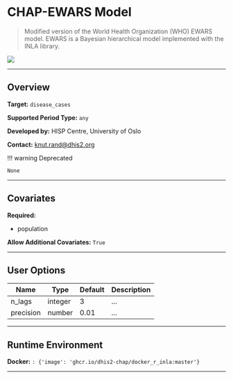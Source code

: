 
# CHAP-EWARS Model

> Modified version of the World Health Organization (WHO) EWARS model. EWARS is a Bayesian hierarchical model implemented with the INLA library.


<img src="https://landportal.org/sites/default/files/2024-03/university_of_oslo_logo.png">

---

## Overview
  
**Target:** `disease_cases`

**Supported Period Type:** `any`

**Developed by:** HISP Centre, University of Oslo

**Contact:** [knut.rand@dhis2.org](mailto:knut.rand@dhis2.org)

!!! warning Deprecated

    None

---

## Covariates

**Required:**

- population

**Allow Additional Covariates:** `True`

---

## User Options


| Name | Type | Default | Description |
| --- | --- | --- | --- |
| n_lags | integer | 3 | ... |
| precision | number | 0.01 | ... |

---

## Runtime Environment

**Docker:** `: {'image': 'ghcr.io/dhis2-chap/docker_r_inla:master'}`


---
